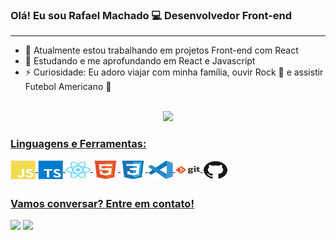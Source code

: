 ### Olá! Eu sou Rafael Machado  💻  Desenvolvedor Front-end
<hr>


- 🔭 Atualmente estou trabalhando em projetos Front-end com React
- 🌱 Estudando e me aprofundando em React e Javascript
- ⚡ Curiosidade: Eu adoro viajar com minha família, ouvir Rock 🎸 e assistir Futebol Americano 🏈
<br>

<div align="center">
  <a href="https://github.com/rafaelmach">
  <img height="180em" src="https://github-readme-stats.vercel.app/api?username=rafaelmach&show_icons=true&theme=tokyonight&include_all_commits=true&count_private=true"/>
</div>
  
### Linguagens e Ferramentas:  
<div style="display: inline_block">
  <img align="center" alt="Rafael-Js" height="30" width="40" src="https://raw.githubusercontent.com/devicons/devicon/master/icons/javascript/javascript-plain.svg">
  <img align="center" alt="Rafael-Ts" height="30" width="40" src="https://raw.githubusercontent.com/devicons/devicon/master/icons/typescript/typescript-plain.svg">
  <img align="center" alt="Rafael-React" height="30" width="40" src="https://raw.githubusercontent.com/devicons/devicon/master/icons/react/react-original.svg">
  <img align="center" alt="Rafael-HTML" height="30" width="40" src="https://raw.githubusercontent.com/devicons/devicon/master/icons/html5/html5-original.svg">
  <img align="center" alt="Rafael-CSS" height="30" width="40" src="https://raw.githubusercontent.com/devicons/devicon/master/icons/css3/css3-original.svg">
  <img align="center" alt="Rafael-VSCode" height="30" width="40" src="https://raw.githubusercontent.com/devicons/devicon/master/icons/vscode/vscode-original.svg">
  <img align="center" alt="Rafael-Git" height="30" width="40" src="https://raw.githubusercontent.com/devicons/devicon/master/icons/git/git-original-wordmark.svg">
  <img align="center" alt="Rafael-Git" height="30" width="40" src="https://raw.githubusercontent.com/devicons/devicon/master/icons/github/github-original.svg">
  

</div>
  
##
  
### Vamos conversar? Entre em contato!
<div> 
  <a href="https://www.linkedin.com/in/rafael-fmachado/" target="_blank"><img src="https://img.shields.io/badge/-LinkedIn-%230077B5?style=for-the-badge&logo=linkedin&logoColor=white" target="_blank"></a> 
  <a href = "mailto:rafaelxw7@gmail.com"><img src="https://img.shields.io/badge/-Gmail-%23333?style=for-the-badge&logo=gmail&logoColor=white" target="_blank"></a>
</div>
 
 

  
